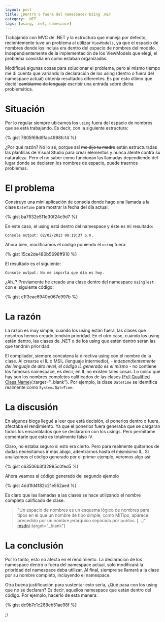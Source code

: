 ```yaml
---
layout: post
title: ¿Dentro o fuera del namespace? Using .NET
category: .NET
tags: [using, .net, namespace]
---
```


Trabajando con MVC de .NET y la estructura que maneja por defecto, recientemente tuve un problema al utilizar `ViewModels`, ya que el espacio de nombres donde los incluía era dentro del espacio de nombres del modelo. Independientemente de la implementación de los ViewModels que elegí, el problema consistía en como estaban organizados.

Modifiqué algunas cosas para solucionar el problema, pero al mismo tiempo me di cuenta que variando  la declaración de los using (dentro o fuera del namespace actual) obtenía resultados diferentes. Es por esto último que decidí <del>cambiarme de lenguaje</del> escribir una entrada sobre dicha problemática.

# Situación
Por lo regular siempre ubicamos los `using` fuera del espacio de nombres que se está trabajando. Es decir, con la siguiente estructura:

{% gist 7805f69d9fac4998fc14 %}

¿Por qué razón? No lo sé, porque así <del>me dijo tu madre</del> están estructuradas las plantillas de Visual Studio para crear elementos y nunca atenté contra su naturaleza. Pero el no saber como funcionan las llamadas dependiendo del lugar donde se declaren los nombres de espacio, puede traernos problemas.

# El problema

Construyo una mini aplicación de consola donde hago una llamada a la clase `DateTime` para mostrar la fecha del día actual:

{% gist ba7932e511e30f24c9d7 %}

En este caso, el using está dentro del namespace y éste es mi resultado:

    Console output: 02/02/2013 08:19:37 p.m.


Ahora bien, modificamos el código poniendo el `using` fuera:

{% gist 15ce2de480b5698ff910 %}

El resultado es el siguiente:

    Console output: No me importa que día es hoy.

¿Ah..? Previamente he creado una clase dentro del namespace `UsingTest` con el siguiente código:

{% gist c1f3eae6940e067e997b %}

# La razón
La razón es muy simple; cuando los using están fuera, las clases que nosotros hemos creado tendrán prioridad. En el otro caso, cuando los using están dentro, las clases de .NET o de los using que estén dentro serán las que tendrán prioridad.

El compilador, siempre concatena la directiva using con el nombre de la clase. Al crearse el IL o MSIL (lenguaje intermedio), *- independientemente del lenguaje de alto nivel, el código IL generado es el mismo -* no contiene los famosos namespace, es decir, en IL no existen tales cosas. Lo único que hay son los nombres completos calificados de las clases [(Full Qualified Class Name)](https://en.wikipedia.org/wiki/Fully_qualified_name){:target="_blank"}. Por ejemplo, la clase `DateTime` se identifica realmente como `System.DateTime`.

# La discusión
En algunos blogs llegué a leer que está decisión, el ponerlos dentro o fuera, afectaba el rendimiento. Ya que el ponerlos fuera generaba que se cargaran todos los ensamblados que se declararon con los usings. Pero permítame comentarle que esto es totalmente falso :V

Claro, no estaba seguro si esto era cierto. Pero para realmente quitarnos de dudas necesitamos ir más abajo, adentrarnos hasta el mismísimo IL. Si analizamos el código generado por el primer ejemplo, veremos algo así:

{% gist c63506b3f32995c0fed5 %}

Ahora veamos el código generado del segundo ejemplo

{% gist 4dd1fd4f82c21e552aed %}

Es claro que las llamadas a las clases se hace utilizando el nombre completo calificado de clase.

> "Un espacio de nombres es un esquema lógico de nombres para tipos en el que un nombre de tipo simple, como MiTipo, aparece precedido por un nombre jerárquico separado por puntos. [...]". [msdn](https://msdn.microsoft.com/en-us/library/ms973231.aspx){:target="_blank"}

# La conclusión
Por lo tanto, esto no afecta en el rendimiento. La declaración de los namespace dentro o fuera del namespace actual, solo modificará la prioridad del namespace deba utilizar. Al final, siempre se llamará a la clase por su nombre completo, incluyendo el namespace.

Otra buena justificación para sustentar esto sería, ¿Qué pasa con los using que no se declaran? Es decir, aquellos namespace que están dentro del código. Por ejemplo, hacerlo de esta manera:

{% gist dc9b7c1c268eb51ae98f %}

;)

